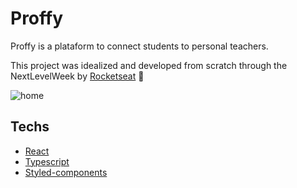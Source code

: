 # Proffy

Proffy is a plataform to connect students to personal teachers. 

This project was idealized and developed from scratch through the NextLevelWeek by [Rocketseat](https://www.rocketseat.com.br/) 🚀

![home](https://user-images.githubusercontent.com/54812906/165400986-27a9d58d-89e4-4b7a-b6f5-265d053f4f5a.jpg)

## Techs
- [React](https://reactjs.org/)
- [Typescript](https://www.typescriptlang.org/)
- [Styled-components](https://styled-components.com/)

